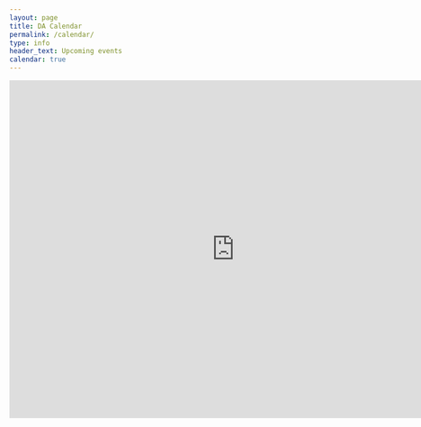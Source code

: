 ```yaml
---
layout: page
title: DA Calendar
permalink: /calendar/
type: info
header_text: Upcoming events
calendar: true
---
```


<iframe src="https://calendar.google.com/calendar/embed?height=600&amp;wkst=1&amp;bgcolor=%23FFFFFF&amp;ctz=Europe%2FMadrid" style="border-width:0" width="800" height="600" frameborder="0" scrolling="no"></iframe>
